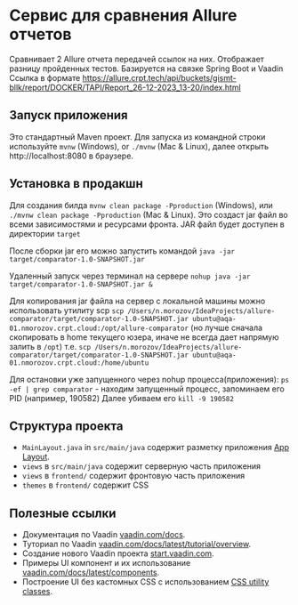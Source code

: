# Сервис для сравнения Allure отчетов

Сравнивает 2 Allure отчета передачей ссылок на них. Отображает разницу пройденных тестов. Базируется на связке Spring Boot и Vaadin
Ссылка в формате https://allure.crpt.tech/api/buckets/gismt-bllk/report/DOCKER/TAPI/Report_26-12-2023_13-20/index.html

## Запуск приложения

Это стандартный Maven проект. Для запуска из командной строки используйте
`mvnw` (Windows), or `./mvnw` (Mac & Linux), далее открыть
http://localhost:8080 в браузере.

## Установка в продакшн

Для создания билда `mvnw clean package -Pproduction` (Windows),
или `./mvnw clean package -Pproduction` (Mac & Linux).
Это создаст jar файл во всеми зависимостями и ресурсами фронта. JAR файл будет доступен в директории `target`

После сборки jar его можно запустить командой
`java -jar target/comparator-1.0-SNAPSHOT.jar`

Удаленный запуск через терминал на сервере
`nohup java -jar target/comparator-1.0-SNAPSHOT.jar &`

Для копирования jar файла на сервер с локальной машины можно использовать утилиту scp
`scp /Users/n.morozov/IdeaProjects/allure-comparator/target/comparator-1.0-SNAPSHOT.jar ubuntu@aqa-01.nmorozov.crpt.cloud:/opt/allure-comparator`
(но лучше сначала скопировать в home текущего юзера, иначе не всегда дает напрямую залить в `/opt`) т.е.
`scp /Users/n.morozov/IdeaProjects/allure-comparator/target/comparator-1.0-SNAPSHOT.jar ubuntu@aqa-01.nmorozov.crpt.cloud:/home/ubuntu`

Для остановки уже запущенного через nohup процесса(приложения):
`ps -ef | grep comparator` - находим запущенный процесс, запоминаем его PID (например, 190582)
Далее убиваем его `kill -9 190582`

## Структура проекта

- `MainLayout.java` in `src/main/java` содержит разметку приложения
  [App Layout](https://vaadin.com/docs/components/app-layout).
- `views` в `src/main/java` содержит серверную часть приложения
- `views` в `frontend/`  содержит фронтовую часть приложения
- `themes` в `frontend/`  содержит CSS

## Полезные ссылки

- Документация по Vaadin [vaadin.com/docs](https://vaadin.com/docs).
- Туториал по Vaadin [vaadin.com/docs/latest/tutorial/overview](https://vaadin.com/docs/latest/tutorial/overview).
- Создание нового Vaadin проекта [start.vaadin.com](https://start.vaadin.com/).
- Примеры UI компонент и их использование [vaadin.com/docs/latest/components](https://vaadin.com/docs/latest/components).
- Построение UI без кастомных CSS c использованием [CSS utility classes](https://vaadin.com/docs/styling/lumo/utility-classes). 

